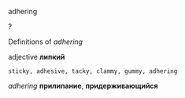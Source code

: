 adhering

?


Definitions of _adhering_

adjective
**липкий**

    sticky, adhesive, tacky, clammy, gummy, adhering

_adhering_
**прилипание**, **придерживающийся**